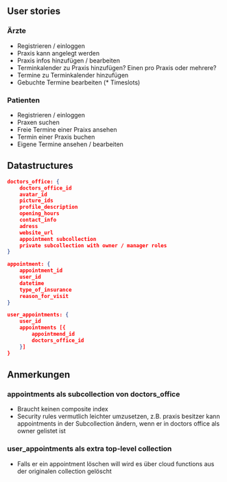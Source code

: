## User stories

### Ärzte
* Registrieren / einloggen
* Praxis kann angelegt werden
* Praxis infos hinzufügen / bearbeiten
* Terminkalender zu Praxis hinzufügen? Einen pro Praxis oder mehrere?
* Termine zu Terminkalender hinzufügen
* Gebuchte Termine bearbeiten
(* Timeslots)

### Patienten

* Registrieren / einloggen
* Praxen suchen
* Freie Termine einer Praixs ansehen
* Termin einer Praxis buchen
* Eigene Termine ansehen / bearbeiten


## Datastructures

```json
doctors_office: {
	doctors_office_id
	avatar_id
	picture_ids
	profile_description
	opening_hours
	contact_info
	adress
	website_url
	appointment subcollection
	private subcollection with owner / manager roles
}
```

```json
appointment: {
	appointment_id
	user_id
	datetime
	type_of_insurance
	reason_for_visit
}
```

```json
user_appointments: {
	user_id
	appointments [{
		appointmend_id
		doctors_office_id
	}]
}
```

## Anmerkungen

### appointments als subcollection von doctors_office
* Braucht keinen composite index
* Security rules vermutlich leichter umzusetzen, z.B. praxis besitzer kann appointments in der Subcollection ändern, wenn er in doctors office als owner gelistet ist

### user_appointments als extra top-level collection
* Falls er ein appointment löschen will wird es über cloud functions aus der originalen collection gelöscht